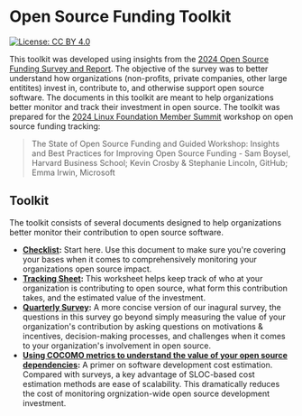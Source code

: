 # Open Source Funding Toolkit

[![License: CC BY 4.0](https://img.shields.io/badge/License-CC_BY_4.0-lightgrey.svg)](https://creativecommons.org/licenses/by/4.0/)

This toolkit was developed using insights from the [2024 Open Source Funding Survey and Report](https://opensourcefundingsurvey2024.com/). The objective of the survey was to better understand how organizations (non-profits, private companies, other large entitites) invest in, contribute to, and otherwise support open source software. The documents in this toolkit are meant to help organizations better monitor and track their investment in open source. The toolkit was prepared for the [2024 Linux Foundation Member Summit](https://sched.co/1nazB) workshop on open source funding tracking:

> The State of Open Source Funding and Guided Workshop: Insights and Best Practices for Improving Open Source Funding - Sam Boysel, Harvard Business School; Kevin Crosby & Stephanie Lincoln, GitHub; Emma Irwin, Microsoft

## Toolkit

The toolkit consists of several documents designed to help organizations better monitor their contribution to open source software.

- **[Checklist](https://docs.google.com/document/d/1-1XTMGh8RumWhtcM5IQU_T71qj-1PB0eNHtT8rXXbTI/edit?usp=sharing):** Start here. Use this document to make sure you're covering your bases when it comes to comprehensively monitoring your organizations open source impact.
- **[Tracking Sheet](https://docs.google.com/spreadsheets/d/1b6t4DkmT0Z95zxBzv0F7iy9Y_3EzG4_PL2xwF1Pam54/edit?usp=sharing):** This worksheet helps keep track of who at your organization is contributing to open source, what form this contribution takes, and the estimated value of the investment.
- **[Quarterly Survey](https://docs.google.com/spreadsheets/d/1GTi-VWbs-jC3bV96W710mzWVWwgI97tLoSRM4c7Axo8/edit?usp=sharing):** A more concise version of our inagural survey, the questions in this survey go beyond simply measuring the value of your organization's contribution by asking questions on motivations & incentives, decision-making processes, and challenges when it comes to your organization's involvement in open source.
- **[Using COCOMO metrics to understand the value of your open source dependencies](https://docs.google.com/document/d/1fx3V6m018f_5zxvasaD0_RUWfJM-CBWegz6VjMCk2XE/edit?usp=sharing):** A primer on software development cost estimation. Compared with surveys, a key advantage of SLOC-based cost estimation methods are ease of  scalability. This dramatically reduces the cost of monitoring orgnization-wide open source development investment. 

